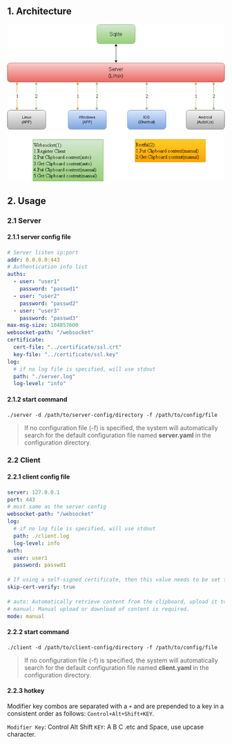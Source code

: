 ## 1. Architecture
![architecture](./architecture.png)

## 2. Usage
### 2.1 Server
#### 2.1.1 server config file
```yaml
# Server listen ip:port
addr: 0.0.0.0:443
# Authentication info list
auths:
  - user: "user1"
    password: "passwd1"
  - user: "user2"
    password: "passwd2"
  - user: "user3"
    password: "passwd3"
max-msg-size: 104857600
websocket-path: "/websocket"
certificate:
  cert-file: "../certificate/ssl.crt"
  key-file: "../certificate/ssl.key"
log:
  # if no log file is specified, will use stdout
  path: "./server.log"
  log-level: "info"
```
#### 2.1.2 start command
```shell
./server -d /path/to/server-config/directory -f /path/to/config/file
```
> If no configuration file (-f) is specified, the system will automatically search for the default configuration file named **server.yaml** in the configuration directory.
### 2.2 Client
#### 2.2.1 client config file
```yaml
server: 127.0.0.1
port: 443
# must same as the server config
websocket-path: "/websocket"
log:
  # if no log file is specified, will use stdout
  path: ./client.log
  log-level: info
auth:
  user: user1
  password: passwd1

# If using a self-signed certificate, then this value needs to be set to true.
skip-cert-verify: true

# auto: Automatically retrieve content from the clipboard, upload it to the server, and have the server automatically push content back to the client.
# manual: Manual upload or download of content is required.
mode: manual
```

#### 2.2.2 start command
```shell
./client -d /path/to/client-config/directory -f /path/to/config/file
```
> If no configuration file (-f) is specified, the system will automatically search for the default configuration file named **client.yaml** in the configuration directory.

#### 2.2.3 hotkey
Modifier key combos are separated with a `+` and are prepended to a key in a consistent order as follows: `Control+Alt+Shift+KEY`.

`Modifier Key`: Control Alt Shift
`KEY`: A B C .etc and Space, use upcase character.